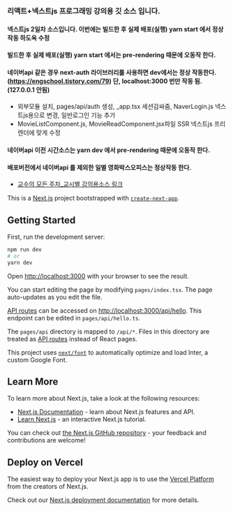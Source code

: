 ### 리액트+넥스트js 프로그래밍 강의용 깃 소스 입니다.
#### 넥스트js 2일차 소스입니다. 이번에는 빌드한 후 실제 배포(실행) yarn start 에서 정상작동 하도옥 수정
#### 빌드한 후 실제 배포(실행) yarn start 에서는 pre-rendering 때문에 오동작 한다.
#### 네이버api 같은 경우 next-auth 라이브러리를 사용하면 dev에서는 정상 작동한다.(https://engschool.tistory.com/79) 단, localhost:3000 번만 작동 됨.(127.0.0.1 안됨)
- 외부모듈 설치, pages/api/auth 생성, _app.tsx 세션감싸줌, NaverLogin.js 넥스트js용으로 변경, 일반로그인 기능 추가
- MovieListComponent.js, MovieReadComponent.jsx파일 SSR 넥스트js 프리렌더에 맞게 수정
#### 네이버api 이전 시간소스는 yarn dev 에서 pre-rendering 때문에 오동작 한다.
#### 배포버전에서 네이버api 를 제외한 일별 영화박스오피스는 정상작동 한다.
- [교수의 모든 주차_교시별 강의용소스 링크](https://github.com/kimilguk/abc-app/branches/all)

This is a [Next.js](https://nextjs.org/) project bootstrapped with [`create-next-app`](https://github.com/vercel/next.js/tree/canary/packages/create-next-app).

## Getting Started

First, run the development server:

```bash
npm run dev
# or
yarn dev
```

Open [http://localhost:3000](http://localhost:3000) with your browser to see the result.

You can start editing the page by modifying `pages/index.tsx`. The page auto-updates as you edit the file.

[API routes](https://nextjs.org/docs/api-routes/introduction) can be accessed on [http://localhost:3000/api/hello](http://localhost:3000/api/hello). This endpoint can be edited in `pages/api/hello.ts`.

The `pages/api` directory is mapped to `/api/*`. Files in this directory are treated as [API routes](https://nextjs.org/docs/api-routes/introduction) instead of React pages.

This project uses [`next/font`](https://nextjs.org/docs/basic-features/font-optimization) to automatically optimize and load Inter, a custom Google Font.

## Learn More

To learn more about Next.js, take a look at the following resources:

- [Next.js Documentation](https://nextjs.org/docs) - learn about Next.js features and API.
- [Learn Next.js](https://nextjs.org/learn) - an interactive Next.js tutorial.

You can check out [the Next.js GitHub repository](https://github.com/vercel/next.js/) - your feedback and contributions are welcome!

## Deploy on Vercel

The easiest way to deploy your Next.js app is to use the [Vercel Platform](https://vercel.com/new?utm_medium=default-template&filter=next.js&utm_source=create-next-app&utm_campaign=create-next-app-readme) from the creators of Next.js.

Check out our [Next.js deployment documentation](https://nextjs.org/docs/deployment) for more details.
